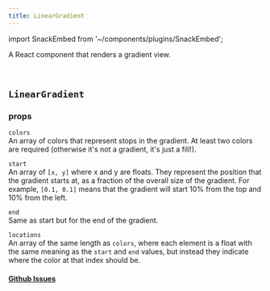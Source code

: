 ```yaml
---
title: LinearGradient
---
```


import SnackEmbed from '~/components/plugins/SnackEmbed';

A React component that renders a gradient view.

<SnackEmbed snackId="BJbef43HW" />

<br />

<SnackEmbed snackId="r1pvMV3HW" />

## `LinearGradient`

### props

 `colors`  
An array of colors that represent stops in the gradient. At least two colors are required (otherwise it's not a gradient, it's just a fill!).

 `start`  
An array of `[x, y]` where x and y are floats. They represent the position that the gradient starts at, as a fraction of the overall size of the gradient. For example, `[0.1, 0.1]` means that the gradient will start 10% from the top and 10% from the left.

 `end`  
Same as start but for the end of the gradient.

 `locations`  
An array of the same length as `colors`, where each element is a float with the same meaning as the `start` and `end` values, but instead they indicate where the color at that index should be.

#### [Github Issues](https://github.com/expo/expo/labels/LinearGradient)
